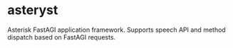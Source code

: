 asteryst
========

Asterisk FastAGI application framework. Supports speech API and method dispatch based on FastAGI requests.